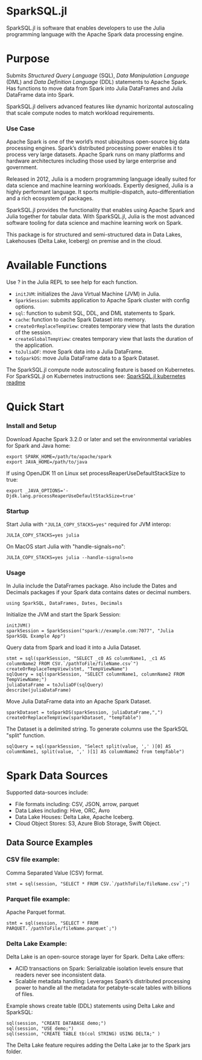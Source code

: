 # SparkSQL.jl
SparkSQL.jl is software that enables developers to use the Julia programming language with the Apache Spark data processing engine. 

# Purpose
Submits *Structured Query Language* (SQL), *Data Manipulation Language* (DML) and *Data Definition Language* (DDL) statements to Apache Spark.
Has functions to move data from Spark into Julia DataFrames and Julia DataFrame data into Spark. 

SparkSQL.jl delivers advanced features like dynamic horizontal autoscaling that scale compute nodes to match workload requirements. 

### Use Case
Apache Spark is one of the world’s most ubiquitous open-source big data processing engines. Spark’s distributed processing power enables it to process very large datasets. Apache Spark runs on many platforms and hardware architectures including those used by large enterprise and government.

Released in 2012, Julia is a modern programming language ideally suited for data science and machine learning workloads. Expertly designed, Julia is a highly performant language. It sports multiple-dispatch, auto-differentiation and a rich ecosystem of packages.

SparkSQL.jl provides the functionality that enables using Apache Spark and Julia together for tabular data. With SparkSQL.jl, Julia is the most advanced software tooling for data science and machine learning work on Spark. 

This package is for structured and semi-structured data in Data Lakes, Lakehouses (Delta Lake, Iceberg) on premise and in the cloud.


# Available Functions
Use ? in the Julia REPL to see help for each function.
- `initJVM`: initializes the Java Virtual Machine (JVM) in Julia.
- `SparkSession`: submits application to Apache Spark cluster with config options.
- `sql`: function to submit SQL, DDL, and DML statements to Spark.
- `cache`: function to cache Spark Dataset into memory.
- `createOrReplaceTempView`: creates temporary view that lasts the duration of the session.
- `createGlobalTempView`: creates temporary view that lasts the duration of the application.
- `toJuliaDF`: move Spark data into a Julia DataFrame.
- `toSparkDS`: move Julia DataFrame data to a Spark Dataset.

The SparkSQL.jl compute node autoscaling feature is based on Kubernetes. For SparkSQL.jl on Kubernetes instructions see:
[SparkSQL.jl kubernetes readme](kubernetes/README.md)

# Quick Start
### Install and Setup
Download Apache Spark 3.2.0 or later and set the environmental variables for Spark and Java home:
```
export SPARK_HOME=/path/to/apache/spark
export JAVA_HOME=/path/to/java
```
If using OpenJDK 11 on Linux set processReaperUseDefaultStackSize to true:
```
export _JAVA_OPTIONS='-Djdk.lang.processReaperUseDefaultStackSize=true'
```

### Startup

Start Julia with `"JULIA_COPY_STACKS=yes"` required for JVM interop:
```
JULIA_COPY_STACKS=yes julia
```
On MacOS start Julia with "handle-signals=no":
```
JULIA_COPY_STACKS=yes julia --handle-signals=no
```
### Usage

In Julia include the DataFrames package.  Also include the Dates and Decimals packages if your Spark data contains dates or decimal numbers.
```
using SparkSQL, DataFrames, Dates, Decimals
```
Initialize the JVM and start the Spark Session:
```
initJVM()
sparkSession = SparkSession("spark://example.com:7077", "Julia SparkSQL Example App")
```
Query data from Spark and load it into a Julia Dataset.
```
stmt = sql(sparkSession, "SELECT _c0 AS columnName1, _c1 AS columnName2 FROM CSV.`/pathToFile/fileName.csv`")
createOrReplaceTempView(stmt, "TempViewName")
sqlQuery = sql(sparkSession, "SELECT columnName1, columnName2 FROM TempViewName;")
juliaDataFrame = toJuliaDF(sqlQuery)
describe(juliaDataFrame)
```
Move Julia DataFrame data into an Apache Spark Dataset.
```
sparkDataset = toSparkDS(sparkSession, juliaDataFrame,",")
createOrReplaceTempView(sparkDataset, "tempTable")
```
The Dataset is a delimited string. To generate columns use the SparkSQL "split" function.

```
sqlQuery = sql(sparkSession, "Select split(value, ',' )[0] AS columnName1, split(value, ',' )[1] AS columnName2 from tempTable")
```

# Spark Data Sources
Supported data-sources include:
- File formats including: CSV, JSON, arrow, parquet
- Data Lakes including: Hive, ORC, Avro
- Data Lake Houses: Delta Lake, Apache Iceberg.
- Cloud Object Stores: S3, Azure Blob Storage, Swift Object.

## Data Source Examples

### CSV file example:
Comma Separated Value (CSV) format.
```
stmt = sql(session, "SELECT * FROM CSV.`/pathToFile/fileName.csv`;")
```
### Parquet file example:
Apache Parquet format.
```
stmt = sql(session, "SELECT * FROM PARQUET.`/pathToFile/fileName.parquet`;")
```
### Delta Lake Example:
Delta Lake is an open-source storage layer for Spark. Delta Lake offers:

- ACID transactions on Spark: Serializable isolation levels ensure that readers never see inconsistent data.
- Scalable metadata handling: Leverages Spark’s distributed processing power to handle all the metadata for petabyte-scale tables with billions of files.

Example shows create table (DDL) statements using Delta Lake and SparkSQL:
```
sql(session, "CREATE DATABASE demo;")
sql(session, "USE demo;")
sql(session, "CREATE TABLE tb(col STRING) USING DELTA;" )
```
The Delta Lake feature requires adding the Delta Lake jar to the Spark jars folder.
